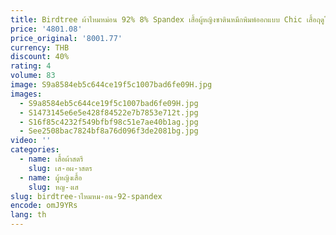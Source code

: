 ```yaml
---
title: Birdtree ผ้าไหมหม่อน 92% 8% Spandex เสื้อผู้หญิงซาตินหมึกพิมพ์ออกแบบ Chic เสื้อฤดูใบไม้ร่วงฤดูหนาวใหม่เสื้อ T38368QM
price: '4801.08'
price_original: '8001.77'
currency: THB
discount: 40%
rating: 4
volume: 83
image: S9a8584eb5c644ce19f5c1007bad6fe09H.jpg
images:
  - S9a8584eb5c644ce19f5c1007bad6fe09H.jpg
  - S1473145e6e5e428f84522e7b7853e712t.jpg
  - S16f85c4232f549bfbf98c51e7ae40b1ag.jpg
  - See2508bac7824bf8a76d096f3de2081bg.jpg
video: ''
categories:
  - name: เสื้อผ้าสตรี
    slug: เส-อผ-าสตร
  - name: ผู้หญิงเสื้อ
    slug: หญ-งเส
slug: birdtree-าไหมหม-อน-92-spandex
encode: omJ9YRs
lang: th
---
```

  